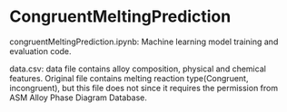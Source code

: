 # CongruentMeltingPrediction
 
congruentMeltingPrediction.ipynb: Machine learning model training and evaluation code.

data.csv: data file contains alloy composition, physical and chemical features. Original file contains melting reaction type(Congruent, incongruent), but this file does not since it requires the permission from ASM Alloy Phase Diagram Database.
